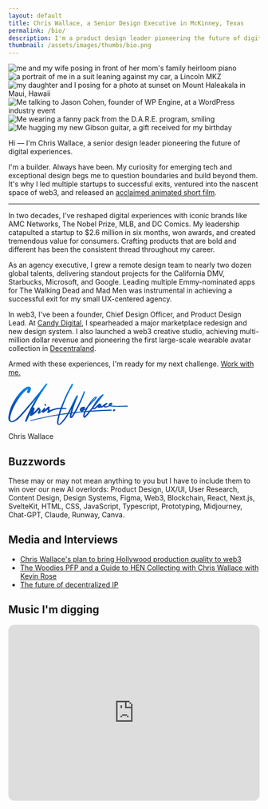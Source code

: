 ```yaml
---
layout: default
title: Chris Wallace, a Senior Design Executive in McKinney, Texas
permalink: /bio/
description: I'm a product design leader pioneering the future of digital experience.
thumbnail: /assets/images/thumbs/bio.png
---
```


<div class="content-preloader">
  <div class="logo-container">
    <div class="gradient-rect"></div>
  </div>
</div>

<div class="about-content">
  <div class="bio-grid">
    <div class="bio-grid__image-wrapper">
        <div class="bio-grid__image-container">
            <img data-src="https://ik.imagekit.io/UltraDAO/wallace/wifey.jpg?tr=w-1400,q=70" alt="me and my wife posing in front of her mom's family heirloom piano" class="bio-grid__image bio-grid__image--one">
            <img data-src="https://ik.imagekit.io/UltraDAO/wallace/lincoln.jpg?tr=w-1400,q=70" alt="a portrait of me in a suit leaning against my car, a Lincoln MKZ" class="bio-grid__image bio-grid__image--two">
            <img data-src="https://ik.imagekit.io/UltraDAO/wallace/maddie.jpg?tr=w-1400,q=70" alt="my daughter and I posing for a photo at sunset on Mount Haleakala in Maui, Hawaii" class="bio-grid__image bio-grid__image--three">
            <img data-src="https://ik.imagekit.io/UltraDAO/wallace/work.jpg?tr=w-1400,q=70" alt="Me talking to Jason Cohen, founder of WP Engine, at a WordPress industry event" class="bio-grid__image bio-grid__image--four">
            <img data-src="https://ik.imagekit.io/UltraDAO/wallace/dare.jpg?tr=w-1400,q=70" alt="Me wearing a fanny pack from the D.A.R.E. program, smiling" class="bio-grid__image bio-grid__image--five">
            <img data-src="https://ik.imagekit.io/UltraDAO/wallace/guitar.jpg?tr=w-1400,q=70" alt="Me hugging my new Gibson guitar, a gift received for my birthday" class="bio-grid__image bio-grid__image--six">
        </div>
    </div>
    <div class="bio-grid__text-container">
        <div id="mainHeadline" class="text-container">
            <p class="text-paragraph" data-splitting>Hi &mdash; I'm Chris Wallace, a senior design leader pioneering the future of digital experiences.</p>
        </div>
    </div>
  </div>
</div>

<div class="content-container mb-24">
    <div class="max-w-prose mx-auto">
        <p class="sub-heading">I'm a builder. Always have been. My curiosity for emerging tech and exceptional design begs me to question boundaries and build beyond them. It's why I led multiple startups to successful exits, ventured into the nascent space of web3, and released an <a href="https://www.youtube.com/watch?v=encMCWoBc3o" rel="noreferrer" target="_blank">acclaimed animated short film</a>.</p>
        <hr class="hr-separator">
        <p>In two decades, I've reshaped digital experiences with iconic brands like AMC Networks, The Nobel Prize, MLB, and DC Comics. My leadership catapulted a startup to $2.6 million in six months, won awards, and created tremendous value for consumers. Crafting products that are bold and different has been the consistent thread throughout my career.</p>
        <p>As an agency executive, I grew a remote design team to nearly two dozen global talents, delivering standout projects for the California DMV, Starbucks, Microsoft, and Google. Leading multiple Emmy-nominated apps for The Walking Dead and Mad Men was instrumental in achieving a successful exit for my small UX-centered agency.</p>
        <p>In web3, I've been a founder, Chief Design Officer, and Product Design Lead. At <a href="https://candy.io" rel="noreferrer" target="_blank">Candy Digital</a>, I spearheaded a major marketplace redesign and new design system. I also launched a web3 creative studio, achieving multi-million dollar revenue and pioneering the first large-scale wearable avatar collection in <a href="https://decentraland.org" rel="noreferrer" target="_blank">Decentraland</a>.</p>
        <p>Armed with these experiences, I'm ready for my next challenge. <a href="mailto:chriswallace7@pm.me?subject=Design%20Inquiry&body=Let&rsquo;s%20work%20together!">Work with me.</a></p>
        <div>
            <svg width="240" height="83" viewBox="0 0 240 83" fill="none" xmlns="http://www.w3.org/2000/svg">
                <path d="M239.951 45.3804C239.742 44.8002 238.889 44.6618 238.38 44.6235C235.928 44.4351 233.419 44.6618 230.96 44.7178C228.436 44.7767 225.913 44.8297 223.392 44.8621C218.524 44.9239 213.63 44.9445 208.774 44.5381C207.854 44.4616 206.936 44.3644 206.021 44.2436C205.868 44.223 205.707 44.2083 205.545 44.1906C206.824 43.3366 208.083 42.2028 208.333 40.6921C209.021 36.5309 201.324 38.5894 201.324 42.1498C201.324 42.7977 201.356 43.5015 201.592 44.1052C201.13 44.3202 200.665 44.5205 200.206 44.7031C199.189 45.1124 198.154 45.454 197.077 45.6778C196.268 45.8457 195.448 45.8575 194.639 45.9458C194.853 45.9812 194.959 46.1019 194.689 46.4111C194.715 46.3817 194.668 46.1402 194.636 45.9458C194.451 45.9664 194.265 45.99 194.08 46.0224C193.412 46.1402 194.224 45.881 194.636 45.9458C194.618 45.8457 194.603 45.7544 194.603 45.7132C194.612 44.974 194.83 44.2495 195.177 43.6017C195.395 43.1982 195.653 42.8242 195.945 42.4796C196.754 41.8406 197.571 41.2163 198.424 40.6391C199.906 39.6319 196.812 38.4892 195.898 38.9192C194.795 39.4346 193.615 40.2709 192.703 41.3046C191.586 42.2175 190.477 43.1452 189.3 43.9815C188.409 44.6147 187.477 45.292 186.48 45.7868C186.521 45.4746 186.562 45.2096 186.565 45.1949C186.609 45.0329 186.595 44.8827 186.542 44.7443C186.85 44.067 187.015 43.3955 186.865 42.8595C186.568 41.7905 185.462 41.3871 184.309 41.4077C184.345 41.3576 184.377 41.3075 184.412 41.2575C185.192 40.159 182.468 39.6466 181.78 40.3681C179.3 42.9567 176.771 45.5659 173.918 47.7481C173.8 47.8365 172.106 48.8642 171.165 49.3737C171.147 49.2176 171.153 49.0586 171.186 48.8966C171.221 48.4372 171.418 47.9719 171.612 47.5596C171.691 47.3918 171.783 47.2298 171.868 47.0649C171.877 47.0531 171.886 47.0413 171.897 47.0296C178.265 39.0282 184.633 31.0268 191 23.0254C191.871 21.9299 189.053 21.4086 188.392 21.8887C181.306 27.0423 176.23 34.2927 171.706 41.6875C171.074 42.7241 169.55 44.7001 168.715 46.6349C166.609 49.2883 164.503 51.9417 162.394 54.5951C160.306 54.7571 158.215 54.9249 156.127 55.1016C157.532 52.0448 159.094 49.0586 160.803 46.1579C163.88 43.1805 166.915 40.1561 169.862 37.0551C171.824 34.9907 173.786 32.8968 175.539 30.6469C176.133 29.8842 177.739 28.1996 177.377 27.0717C177.177 26.4474 176.371 26.2148 175.791 26.2177C173.997 26.2265 172.253 27.7432 171.071 28.93C167.756 32.2607 164.803 36.0391 162.097 39.8763C160.277 42.4561 158.585 45.1212 157.018 47.863C155.85 48.9732 154.662 50.0658 153.441 51.1083C153.15 51.3557 152.718 51.7709 152.271 52.1007C153.062 50.6901 153.597 49.1234 153.803 47.8394C153.979 46.741 152.077 46.2992 151.326 46.5024C151.003 46.5908 150.703 46.741 150.424 46.9412C150.032 46.8087 149.621 46.7498 149.318 46.7498C145.785 46.7498 140.556 52.4688 144.812 55.1546C145.562 55.6288 146.282 55.8673 146.968 55.9203C145.715 56.0411 144.462 56.1618 143.212 56.2884C140.623 56.5476 138.038 56.8215 135.453 57.1042C138.894 50.9434 141.985 44.5411 144.95 38.1506C148.224 31.0916 151.509 23.8853 153.741 16.414C154.035 15.4334 151.515 14.9563 151.194 16.0017C149.326 22.086 146.7 27.9552 144.056 33.7302C140.923 40.5713 137.644 47.4036 133.909 53.9384C133.226 55.1311 132.538 56.3238 131.841 57.5106C130.52 57.6608 129.197 57.8168 127.876 57.9759C130.626 46.7439 135.285 35.9713 139.62 25.293C140.165 23.9531 137.317 23.2522 136.72 24.3123C130.347 35.5826 125.464 47.7835 119.097 59.0802C113.97 59.7576 108.849 60.4908 103.738 61.283C104.764 57.8051 105.905 54.3507 107.126 50.9257C109.802 50.9404 112.485 51.1083 115.223 51.3115C115.776 51.3527 116.573 51.0553 116.567 50.4133C116.561 49.7153 115.629 49.4208 115.103 49.2942C112.829 48.7553 110.447 48.4814 108.041 48.4078C109.8 43.6458 111.702 38.9398 113.673 34.2927C117.097 26.2207 120.911 18.3194 125.059 10.5978C125.417 10.5801 125.735 10.4682 125.864 10.2414C127.364 7.5645 128.641 4.79332 129.864 1.97796C130.432 0.670412 127.594 -0.0275373 127.006 1.01202C121.338 11.016 116.253 21.335 111.711 31.8985C109.379 37.326 107.132 42.836 105.091 48.4166C101.935 48.5256 98.7847 48.9349 95.8111 49.518C91.5816 50.3456 87.5375 51.7002 83.6462 53.4466C83.3492 52.8399 82.9786 52.2568 82.6756 51.6737C82.4433 51.2231 81.9609 50.0246 82.1433 49.2589C82.4168 48.9968 82.6874 48.7347 82.9551 48.4726C84.5727 46.8882 81.0344 46.0607 79.9668 46.4376C79.0609 46.7586 78.4579 47.3682 78.1315 48.1221C76.2991 49.895 74.3432 51.5117 72.3226 53.0461C72.6873 52.0271 73.1579 51.0406 73.7579 50.0923C74.4226 49.0468 71.7137 48.2458 71.1784 49.2206C70.4696 50.0658 69.852 50.9669 69.3314 51.9152C67.5166 54.1092 65.2107 55.8938 62.7342 57.3486C63.6372 55.9792 65.0372 54.7129 64.7872 52.9813C64.596 51.6531 63.5931 50.7726 62.3725 50.3662C62.5548 50.1158 62.7372 49.8685 62.9136 49.6152C63.8342 48.2959 60.8077 47.6333 60.0312 48.0397C58.9577 48.6051 58.1489 49.4179 57.8959 50.534C55.5194 53.4819 52.8106 56.1353 49.8194 58.4382C50.6458 56.524 51.4135 54.5833 52.1253 52.6279C52.8488 50.64 52.7812 48.128 50.2282 47.6951C50.0135 47.6598 49.8076 47.648 49.6105 47.6509C49.987 46.9 50.3635 46.149 50.7458 45.404C55.6077 35.9419 61.0195 26.7772 66.8666 17.8924C70.5284 12.3265 74.352 6.86655 78.2579 1.47143C79.108 0.296405 75.9991 -0.563516 75.2285 0.446597C66.7137 11.5873 58.0753 22.6514 49.1488 33.4652C44.6752 38.8809 40.1545 44.2584 35.578 49.5858C31.2691 54.6069 26.9985 59.7016 22.4043 64.4665C20.2161 66.7371 17.916 68.9075 15.4336 70.8541C13.1983 72.6063 10.1953 75.1861 7.26002 75.457C4.7041 75.6926 3.8188 72.7388 3.60997 70.7039C3.35997 68.2979 3.9188 65.9301 4.51881 63.6184C7.3659 52.6544 12.7483 42.3648 18.9013 32.9204C22.1514 27.9317 25.7779 23.1609 29.8603 18.823C31.6456 16.9264 33.5515 15.1448 35.5574 13.4838C36.4251 12.7653 37.3163 12.0761 38.2369 11.4253C38.5398 11.2103 38.8457 10.9924 39.1575 10.7863C38.8369 12.6828 38.2398 14.5057 37.3222 16.2403C36.0721 18.5992 41.6546 20.0687 42.7281 18.0691C43.6193 16.4052 44.334 14.6265 44.7605 12.7829C45.1546 11.0808 45.834 8.76603 44.2575 7.54978C41.2075 5.19677 37.1839 6.37475 34.2809 8.28306C29.825 11.2103 26.0014 15.1035 22.5308 19.1204C14.1248 28.8534 7.4659 40.3122 3.38644 52.5219C2.38055 55.5375 1.53054 58.6061 0.904059 61.7218C0.362876 64.4164 -0.169484 67.2082 0.051107 69.9676C0.254051 72.5327 1.22171 75.1478 3.52468 76.526C6.33942 78.2105 9.65711 77.5656 12.4013 76.096C18.6366 72.7624 23.722 67.4321 28.3838 62.2166C33.7045 56.2678 38.8604 50.16 43.984 44.0434C47.8164 39.4699 51.6164 34.8699 55.3871 30.2464C50.1841 38.9722 45.3752 47.9395 41.0546 57.2131C38.2604 63.2061 35.2604 69.3139 33.4809 75.6955C33.1868 76.7528 35.7074 77.1739 36.1633 76.3581C38.8692 71.499 40.9222 66.2718 43.181 61.1829C43.4958 61.0887 43.7546 60.9238 43.9075 60.6705C44.4193 59.8223 44.9311 58.9772 45.4458 58.129C44.7046 59.7222 43.9281 61.2978 43.131 62.8645C42.1722 64.7492 45.8193 65.0408 46.8105 64.4665C52.0282 61.4362 56.6665 57.4546 60.493 52.7957C60.7166 52.7368 60.9195 52.6485 61.0813 52.516C61.1371 52.4865 61.1813 52.463 61.2195 52.4394C61.2989 52.5572 61.3489 52.6897 61.3636 52.8399C61.4283 53.1403 61.3636 53.4731 61.2783 53.7587C61.0695 54.4685 60.593 55.0928 60.2048 55.7083C59.4165 56.9658 58.7518 58.1643 59.2901 59.6633C59.6136 60.5615 61.0695 60.7529 61.793 60.2729C63.9666 58.8329 65.9666 57.1925 67.9049 55.4756C67.7961 55.885 67.7019 56.3002 67.6284 56.7243C67.3431 58.3263 70.2461 58.3675 71.0814 57.8816C73.802 56.3002 76.3403 54.4066 78.7374 52.3511C78.9815 52.7751 79.2374 53.1962 79.4433 53.635C79.6756 54.1327 79.9374 54.7158 79.8668 55.2813C79.1903 55.6376 78.5168 56.0028 77.8491 56.3827C77.005 56.8597 77.7432 57.8492 78.2962 58.1467C80.3021 59.2334 83.1551 58.6473 83.9404 56.4769C88.2081 54.1946 92.8816 52.6338 97.6141 51.7179C99.82 51.2909 101.996 51.0641 104.167 50.9669C102.908 54.5332 101.744 58.129 100.699 61.7513C93.7817 62.8556 86.8786 64.0689 79.9991 65.4059C68.0166 67.7354 56.1077 70.4271 44.2958 73.4986C42.9399 73.852 44.2752 75.0094 45.184 74.7767C63.3372 70.1443 81.7109 66.4161 100.211 63.4888C100.129 63.7862 100.044 64.0837 99.9641 64.384C99.217 67.1435 98.5847 69.9382 98.1494 72.7683C97.7964 75.0535 97.2052 77.7658 97.8641 80.0511C98.4141 81.9535 100.091 83.1109 102.073 82.9813C104.361 82.8311 106.052 80.8668 107.564 79.3502C113.126 73.7696 117.597 67.2848 121.506 60.4732C122.376 60.3642 123.244 60.2553 124.114 60.1492C123.611 62.2549 123.211 64.4282 123.264 66.5103C123.308 68.2566 124.459 69.5406 126.364 69.1224C127.926 68.7808 129.062 67.1228 129.953 65.9272C131.594 63.7244 133.026 61.3508 134.394 58.9713C140.312 58.3352 146.235 57.7697 152.168 57.2691C150.535 60.7353 149.174 64.652 150.941 67.9798C151.344 68.7367 152.782 68.8162 153.409 68.3803C156.953 65.9125 159.597 62.4787 162.262 59.1303C163.006 58.1967 163.75 57.2603 164.494 56.3267C166.744 56.1706 168.997 56.0234 171.25 55.885C182.833 55.1782 194.43 54.6952 206.027 54.3831C208.304 54.3212 207.23 52.195 205.445 52.2539C192.318 52.6897 179.2 53.3523 166.1 54.3035C167.044 53.1197 167.986 51.9329 168.93 50.749C169.062 50.8639 169.206 50.9728 169.374 51.0729C171.662 52.4011 174.421 50.5105 176.177 49.1529C177.083 48.452 177.95 47.7039 178.8 46.9294C178.847 47.2475 178.974 47.5538 179.227 47.8365C180.477 49.2383 182.809 49.1234 184.192 48.0073C184.456 48.1457 184.765 48.2517 185.133 48.3194C186.874 48.6404 188.533 47.7363 189.98 46.8794C190.421 46.6202 190.848 46.3404 191.268 46.0548C191.274 46.0754 191.277 46.0931 191.283 46.1107C191.983 48.5933 195.174 48.075 197.074 47.6598C199.168 47.2033 201.248 46.4818 203.18 45.5188C204.109 45.8457 205.242 45.8869 206.124 45.9988C209.224 46.3905 212.36 46.5466 215.48 46.6232C219.513 46.7262 223.545 46.6821 227.577 46.6114C231.425 46.5436 235.389 46.7351 239.213 46.3198C239.731 46.2639 240.139 45.8693 239.954 45.3539L239.951 45.3804ZM40.731 9.98229C41.0457 9.86744 41.0281 10.0412 40.731 9.98229ZM110.197 72.5562C108.779 74.3468 107.282 76.0754 105.697 77.7158C104.914 78.5256 104.114 79.3325 103.273 80.0806C102.891 80.4222 102.317 81.0053 101.799 81.1437C100.988 81.3616 100.779 80.6754 100.594 80.054C99.917 77.81 100.629 74.9357 100.996 72.6888C101.429 70.0472 102.029 67.435 102.729 64.8523C102.894 64.2486 103.061 63.6449 103.232 63.0412C104.894 62.785 106.552 62.5346 108.214 62.2931C111.485 61.8161 114.761 61.3684 118.038 60.9385C115.685 64.9701 113.117 68.8721 110.197 72.5562ZM122.547 58.6473C123.161 57.543 123.761 56.4298 124.353 55.3107C125.15 53.8 125.926 52.2804 126.694 50.7549C126.067 52.7751 125.485 54.8042 124.959 56.8509C124.829 57.3545 124.694 57.8728 124.559 58.3941C123.888 58.4765 123.22 58.5619 122.55 58.6473H122.547ZM124.891 67.3319C124.906 67.3113 124.741 67.326 124.956 67.3054C124.888 67.3673 124.835 67.4114 124.891 67.3319ZM126.432 67.6529C126.459 67.6735 126.467 67.6942 126.447 67.7089C126.503 67.6676 126.459 67.8767 126.432 67.6529ZM129.232 61.8043C128.356 63.1825 127.35 64.7581 126.297 65.989C126.364 64.0012 127.041 61.5834 127.45 59.7723C128.538 59.6456 129.629 59.519 130.72 59.3983C130.232 60.2052 129.738 61.0121 129.232 61.8072V61.8043ZM175.365 27.1277C175.365 27.1277 175.353 27.1748 175.344 27.2308C174.953 26.9922 175.412 27.0894 175.365 27.1277ZM170.827 32.1311C172.044 30.7087 173.297 29.0802 174.933 28.0936C174.75 28.4235 174.577 28.7651 174.365 29.0743C173.291 30.6351 172.05 32.087 170.809 33.5153C168.756 35.88 166.627 38.1771 164.456 40.4329C165.374 39.0988 166.321 37.7825 167.3 36.4955C168.433 35.0083 169.609 33.5506 170.827 32.1311ZM152.691 48.6552C152.809 48.6404 152.785 48.6169 152.691 48.6552ZM147.815 51.179C147.976 50.9198 148.241 50.5429 148.55 50.1865C148.5 50.4634 148.471 50.7402 148.465 51.0111C148.191 51.4941 147.891 51.9623 147.55 52.3982C147.444 52.5307 147.335 52.6632 147.221 52.7869C147.221 52.7692 147.221 52.7545 147.221 52.7368C147.256 52.1744 147.523 51.6472 147.815 51.176V51.179ZM148.238 55.8113C149.271 55.5404 150.194 54.8572 150.982 53.959C152.326 53.7646 153.877 52.6367 154.915 51.7503C154.571 52.4217 154.229 53.0961 153.9 53.7735C153.653 54.2829 153.382 54.8189 153.106 55.3696C151.482 55.511 149.862 55.6582 148.241 55.8113H148.238ZM160.247 57.3133C157.947 60.2081 155.709 63.2061 152.932 65.6474C152.529 62.8144 154.082 59.5926 155.256 57.0364C157.106 56.8892 158.953 56.7478 160.803 56.6124C160.618 56.845 160.432 57.0806 160.247 57.3133ZM170.553 49.6535C170.571 49.6535 170.591 49.6535 170.609 49.6535C170.574 49.6653 170.553 49.6653 170.553 49.6535ZM183.224 43.9433C183.165 44.1141 183.112 44.2702 183.062 44.3644C182.809 44.8562 182.536 45.3509 182.224 45.8192C182.292 45.5394 182.344 45.2508 182.415 45.0565C182.556 44.6707 182.712 44.2937 182.88 43.9227C182.995 43.9374 183.109 43.9433 183.221 43.9433H183.224ZM186.424 46.8293C186.406 46.8381 186.398 46.8057 186.395 46.7498C186.436 46.7851 186.453 46.8146 186.424 46.8293ZM205.804 40.3976C205.692 41.0778 205.298 41.5667 204.807 42.035C204.607 42.2264 204.389 42.406 204.168 42.5798C204.215 41.4371 204.889 41.0278 205.804 40.3976Z" fill="url(#paint0_linear_1295_1761)"/>
                <path d="M213.401 51.6944C212.666 51.4647 211.566 51.4029 211.045 52.1008C210.739 52.5131 210.383 52.9166 210.121 53.3554C210.004 53.5556 209.901 53.7794 209.81 53.9915C209.674 54.3036 209.683 54.5569 209.71 54.8897C209.736 55.2372 210.254 55.4904 210.521 55.5817C210.93 55.7231 211.401 55.7408 211.807 55.5817C212.957 55.14 213.677 54.1564 214.451 53.2493C214.66 53.0049 214.56 52.6015 214.404 52.3718C214.192 52.0537 213.754 51.8004 213.401 51.6915V51.6944Z" fill="url(#paint1_linear_1295_1761)"/>
                <path d="M75.452 42.1086C75.105 41.2987 74.1226 41.0131 73.3049 41.0867C72.5991 41.1515 71.8226 41.605 72.2755 42.3943C72.4402 42.6829 72.5873 43.0097 72.8049 43.263C73.0432 43.5398 73.2844 43.8196 73.5226 44.0964C73.902 44.5382 74.4844 44.7208 75.0579 44.6677C75.4991 44.6265 76.0256 44.4086 75.9403 43.8785C75.8932 43.584 75.8609 43.2836 75.7991 42.9921C75.7344 42.6858 75.5785 42.3972 75.455 42.1086H75.452Z" fill="url(#paint2_linear_1295_1761)"/>
                <defs>
                <linearGradient id="paint0_linear_1295_1761" x1="95.1767" y1="0" x2="95.1767" y2="47.7759" gradientUnits="userSpaceOnUse">
                    <stop stop-color="#1093F6"/>
                    <stop offset="1" stop-color="#004AB2"/>
                </linearGradient>
                <linearGradient id="paint1_linear_1295_1761" x1="95.1767" y1="0" x2="95.1767" y2="47.7759" gradientUnits="userSpaceOnUse">
                    <stop stop-color="#1093F6"/>
                    <stop offset="1" stop-color="#004AB2"/>
                </linearGradient>
                <linearGradient id="paint2_linear_1295_1761" x1="95.1767" y1="0" x2="95.1767" y2="47.7759" gradientUnits="userSpaceOnUse">
                    <stop stop-color="#1093F6"/>
                    <stop offset="1" stop-color="#004AB2"/>
                </linearGradient>
                </defs>
            </svg>
            <p class="bio-grid__author">Chris Wallace</p>
        </div>
        <h2 class="bio-grid__heading">Buzzwords</h2>
        <p class="bio-grid__text">These may or may not mean anything to you but I have to include them to win over our new AI overlords: Product Design, UX/UI, User Research, Content Design, Design Systems, Figma, Web3, Blockchain, React, Next.js, SvelteKit, HTML, CSS, JavaScript, Typescript, Prototyping, Midjourney, Chat-GPT, Claude, Runway, Canva.</p>
        <h2 class="bio-grid__heading">Media and Interviews</h2>
        <ul class="bio-grid__list">
            <li class="bio-grid__list-item"><a href="https://www.culture3.xyz/posts/chris-wallace-and-his-plan-to-bring-hollywood-production-quality-into-web3">Chris Wallace's plan to bring Hollywood production quality to web3</a></li>
            <li class="bio-grid__list-item"><a href="https://podcasts.proof.xyz/artist-spotlight-woodies-artist-and-collector-chris-wallace/">The Woodies PFP and a Guide to HEN Collecting with Chris Wallace with Kevin Rose</a></li>
            <li class="bio-grid__list-item"><a href="https://www.youtube.com/watch?v=xKiwjL7zzTc">The future of decentralized IP</a></li>
        </ul>
        <h2 class="bio-grid__heading">Music I'm digging</h2>
        <div class="bio-grid__music-list">
            <div class="bio-grid__music-item">
                <iframe style="border-radius:12px" src="https://open.spotify.com/embed/playlist/63TSwNxnZA6QJXuTCELlBW?utm_source=generator&theme=0" width="100%" height="352" frameBorder="0" allowfullscreen="" allow="autoplay; clipboard-write; encrypted-media; fullscreen; picture-in-picture" loading="lazy"></iframe>
            </div>
        </div>
    </div>
</div>

<script src="/assets/js/about.js"></script>
